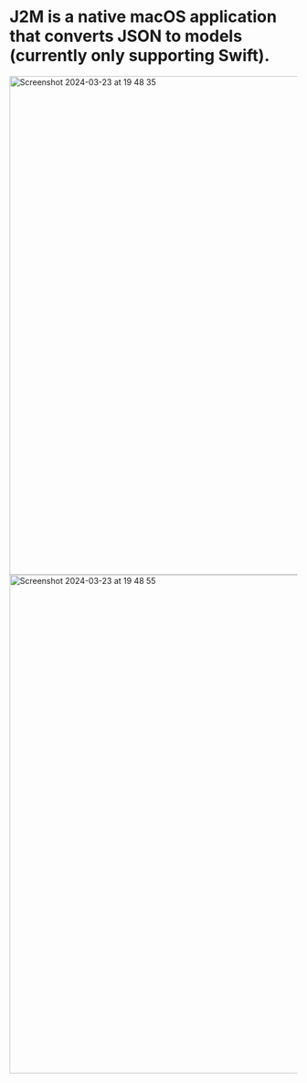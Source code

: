 # J2M is a native macOS application that converts JSON to models (currently only supporting Swift).

<img width="873" alt="Screenshot 2024-03-23 at 19 48 35" src="https://github.com/RavanSA/j2m/assets/58227337/8b367eea-5d89-45ca-baee-fb87bd16f598">

<img width="873" alt="Screenshot 2024-03-23 at 19 48 55" src="https://github.com/RavanSA/j2m/assets/58227337/59bddf0b-636d-4c3d-8b84-555e0d07209b">

